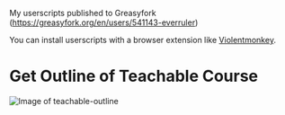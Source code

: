 My userscripts published to Greasyfork (https://greasyfork.org/en/users/541143-everruler)

You can install userscripts with a browser extension like [Violentmonkey](https://violentmonkey.github.io/).

# Get Outline of Teachable Course

![Image of teachable-outline](https://raw.githubusercontent.com/everruler12/userscripts/master/get-outline-of-teachable-course.gif)

